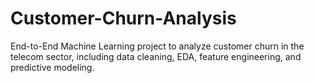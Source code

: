 # Customer-Churn-Analysis
End-to-End Machine Learning project to analyze customer churn in the telecom sector, including data cleaning, EDA, feature engineering, and predictive modeling.
